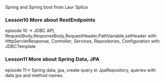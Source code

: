 Spring and Spring boot from Laur Spilca

### Lesson10 More about RestEndpoints

episode 10 -> JDBC API, RequestBody,ResponseBody,RequestHeader,PathVariable,setHeader with HttpServletResponse, Controller, Services, Repositories, Configuration with JDBCTemplate

### Lesson11 More about Spring Data, JPA

episode 11-> Spring data, jpa, create query in JpaRepository, queries with data jpa and method names.
